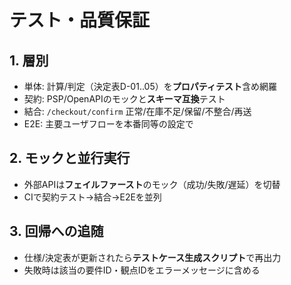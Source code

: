 <!-- freshcart/docs/10_engineering/QA_TEST_STRATEGY.md -->
# テスト・品質保証

## 1. 層別
- 単体: 計算/判定（決定表D-01..05）を**プロパティテスト**含め網羅
- 契約: PSP/OpenAPIのモックと**スキーマ互換**テスト
- 結合: `/checkout/confirm` 正常/在庫不足/保留/不整合/再送
- E2E: 主要ユーザフローを本番同等の設定で

## 2. モックと並行実行
- 外部APIは**フェイルファースト**のモック（成功/失敗/遅延）を切替
- CIで契約テスト→結合→E2Eを並列

## 3. 回帰への追随
- 仕様/決定表が更新されたら**テストケース生成スクリプト**で再出力
- 失敗時は該当の要件ID・観点IDをエラーメッセージに含める
